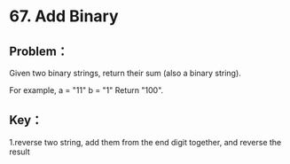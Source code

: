 # 67. Add Binary
## Problem：
Given two binary strings, return their sum (also a binary string).

For example,
a = "11"
b = "1"
Return "100".

## Key：
1.reverse two string, add them from the end digit together, and reverse the result 

